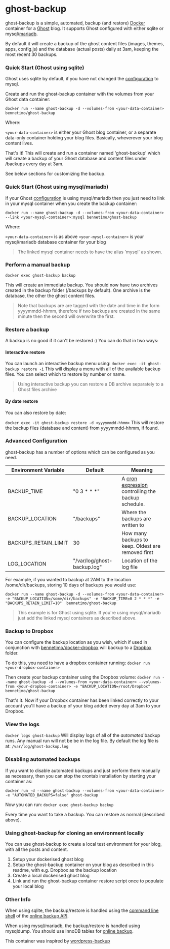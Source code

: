 # ghost-backup

ghost-backup is a simple, automated, backup (and restore) [Docker] container for a [Ghost] blog. It supports Ghost configured with either sqlite or mysql/[mariadb]. 

By default it will create a backup of the ghost content files (images, themes, apps, config.js) and the database (actual posts) daily at 3am, keeping the most recent 30 backups.

### Quick Start (Ghost using sqlite)
Ghost uses sqlite by default, if you have not changed the [configuration] to mysql.

Create and run the ghost-backup container with the volumes from your Ghost data container:

`docker run --name ghost-backup -d --volumes-from <your-data-container>  bennetimo/ghost-backup`

Where:

`<your-data-container>` is either your Ghost blog container, or a separate data-only container holding your blog files. Basically, wheverever your blog content lives.

That's it! This will create and run a container named 'ghost-backup' which will create a backup of your Ghost database and content files under /backups every day at 3am.

See below sections for customizing the backup.

### Quick Start (Ghost using mysql/mariadb)

If your Ghost [configuration] is using mysql/mariadb then you just need to link in your mysql container when you create the backup container:

`docker run --name ghost-backup -d --volumes-from <your-data-container> --link <your-mysql-container>:mysql bennetimo/ghost-backup`

Where:

`<your-data-container>` is as above
`<your-mysql-container>` is your mysql/mariadb database container for your blog

> The linked mysql container needs to have the alias 'mysql' as shown.

### Perform a manual backup
`docker exec ghost-backup backup`

This will create an immediate backup. You should now have two archives created in the backup folder (/backups by default). One archive is the database, the other the ghost content files.

>Note that backups are are tagged with the date and time in the form yyyymmdd-hhmm, therefore if two backups are created in the same minute then the second will overwrite the first.

### Restore a backup
A backup is no good if it can't be restored :) You can do that in two ways:

#### Interactive restore
You can launch an interactive backup menu using:
`docker exec -it ghost-backup restore -i`
This will display a menu with all of the available backup files. You can select which to restore by number or name. 

> Using interactive backup you can restore a DB archive separately to a Ghost files archive

#### By date restore
You can also restore by date:

`docker exec -it ghost-backup restore -d <yyyymmdd-hhmm>`
This will restore the backup files (database and content) from yyyymmdd-hhmm, if found. 

### Advanced Configuration
ghost-backup has a number of options which can be configured as you need. 

| Environment Variable  | Default       | Meaning           |
| --------------------- | ------------- | ----------------- | 
| BACKUP_TIME           | "0 3 * * *"   | A [cron expression] controlling the backup schedule.|
| BACKUP_LOCATION       | "/backups"    | Where the backups are written to|
| BACKUPS_RETAIN_LIMIT  | 30            | How many backups to keep. Oldest are removed first|
| LOG_LOCATION          | "/var/log/ghost-backup.log" | Location of the log file |

For example, if you wanted to backup at 2AM to the location /some/dir/backups, storing 10 days of backups you would use:

`docker run --name ghost-backup -d --volumes-from <your-data-container> -e "BACKUP_LOCATION=/some/dir/backups" -e "BACKUP_TIME=0 2 * * *" -e "BACKUPS_RETAIN_LIMIT=10"  bennetimo/ghost-backup`

> This example is for Ghost using sqlite. If you're using mysql/mariadb just add the linked mysql containers as described above.

### Backup to Dropbox
You can configure the backup location as you wish, which if used in conjunction with [bennetimo/docker-dropbox] will backup to a [Dropbox] folder.

To do this, you need to have a dropbox container running:
`docker run <your-dropbox-container>`

Then create your backup container using the Dropbox volume:
`docker run --name ghost-backup -d --volumes-from <your-data-container> --volumes-from <your-dropbox-container> -e "BACKUP_LOCATION=/root/Dropbox" bennetimo/ghost-backup`

That's it. Now if your Dropbox container has been linked correctly to your account you'll have a backup of your blog added every day at 3am to your Dropbox. 

### View the logs
`docker logs ghost-backup`
Will display logs of all of the *automated* backup runs. Any manual run will not be be in the log file. By default the log file is at: `/var/log/ghost-backup.log`

### Disabling automated backups
If you want to disable automated backups and just perform them manually as necessary, then you can stop the crontab installation by starting your container as:

`docker run -d --name ghost-backup --volumes-from <your-data-container> -e "AUTOMATED_BACKUPS=false" ghost-backup`

Now you can run:
`docker exec ghost-backup backup`

Every time you want to take a backup. You can restore as normal (described above).

### Using ghost-backup for cloning an environment locally
You can use ghost-backup to create a local test environment for your blog, with all the posts and content. 

1. Setup your dockerised ghost blog
2. Setup the ghost-backup container on your blog as described in this readme, with e.g. Dropbox as the backup location
3. Create a local dockerised ghost blog
4. Link and run the ghost-backup container restore script once to populate your local blog

### Other Info
When using sqlite, the backup/restore is handled using the [command line shell] of the [online backup API].

When using mysql/mariadb, the backup/restore is handled using mysqldump. You should use InnoDB tables for [online backup].

This container was inspired by [wordpress-backup]

 [Docker]: https://www.docker.com/
 [Ghost]: https://ghost.org/
 [cron expression]: https://en.wikipedia.org/wiki/Cron#Format
 [Dropbox]: https://www.dropbox.com/
 [bennetimo/docker-dropbox]: https://hub.docker.com/r/bennetimo/docker-dropbox/
 [configuration]: http://support.ghost.org/config/#database
 [mariadb]: https://hub.docker.com/_/mariadb/
 [command line shell]: https://www.sqlite.org/cli.html
 [online backup API]: https://www.sqlite.org/backup.html
 [online backup]: https://dev.mysql.com/doc/refman/5.5/en/mysqldump.html
 [wordpress-backup]: https://hub.docker.com/r/aveltens/wordpress-backup/